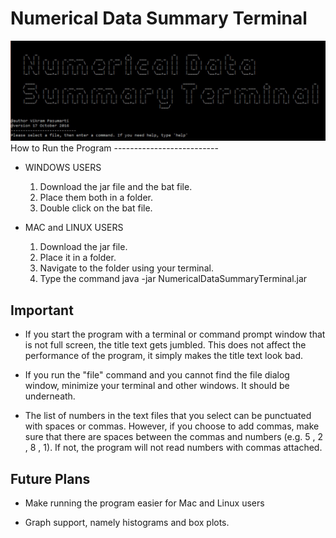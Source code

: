 # Numerical Data Summary Terminal
<img src="NumericalDataSummaryTerminal_Screenshot2.jpg" />
How to Run the Program
--------------------------

- WINDOWS USERS
  1) Download the jar file and the bat file.
  2) Place them both in a folder.
  3) Double click on the bat file.
  
- MAC and LINUX USERS
  1) Download the jar file.
  2) Place it in a folder.
  3) Navigate to the folder using your terminal.
  4) Type the command java -jar NumericalDataSummaryTerminal.jar

Important
----------
- If you start the program with a terminal or command prompt window that is not full screen, the title text gets jumbled. This does not affect the performance of the program, it simply makes the title text look bad.

- If you run the "file" command and you cannot find the file dialog window, minimize your terminal and other windows. It should be underneath.

- The list of numbers in the text files that you select can be punctuated with spaces or commas. However, if you choose to add commas, make sure that there are spaces between the commas and numbers (e.g. 5 , 2 , 8 , 1). If not, the program will not read numbers with commas attached. 

Future Plans
------------

- Make running the program easier for Mac and Linux users

- Graph support, namely histograms and box plots.
